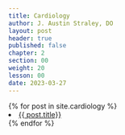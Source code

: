 ```yaml
---
title: Cardiology
author: J. Austin Straley, DO
layout: post
header: true
published: false
chapter: 2
section: 00
weight: 20
lesson: 00
date: 2023-03-27
---
```


<body>
{% for post in site.cardiology %}
    <li>
    <a href="{{ post.url }}">
        {{ post.title}}
    </a>
    </li>
{% endfor %}
</body>
